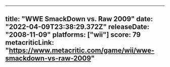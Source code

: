 
---
title: "WWE SmackDown vs. Raw 2009"
date: "2022-04-09T23:38:29.372Z"
releaseDate: "2008-11-09"
platforms: ["wii"]
score: 79
metacriticLink: "https://www.metacritic.com/game/wii/wwe-smackdown-vs-raw-2009"
---
